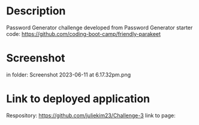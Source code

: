 # Description 
Password Generator challenge developed from Password Generator starter code: https://github.com/coding-boot-camp/friendly-parakeet


# Screenshot 
in folder: Screenshot 2023-06-11 at 6.17.32pm.png

# Link to deployed application
Respository: https://github.com/juliekim23/Challenge-3 
link to page: 
